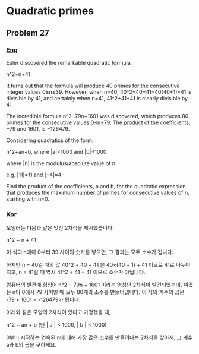# Quadratic primes
## Problem 27

### [Eng](https://projecteuler.net/problem=27)

Euler discovered the remarkable quadratic formula:

n^2+n+41

It turns out that the formula will produce 40 primes for the consecutive integer values 0≤n≤39. However, when n=40, 40^2+40+41=40(40+1)+41 is divisible by 41, and certainly when n=41, 41^2+41+41 is clearly divisible by 41.

The incredible formula n^2−79n+1601 was discovered, which produces 80 primes for the consecutive values 0≤n≤79. The product of the coefficients, −79 and 1601, is −126479.

Considering quadratics of the form:

n^2+an+b, where |a|<1000 and |b|≤1000

where |n| is the modulus/absolute value of n

e.g. |11|=11 and |−4|=4

Find the product of the coefficients, a and b, for the quadratic expression that produces the maximum number of primes for consecutive values of n, starting with n=0.

### [Kor](http://euler.synap.co.kr/prob_detail.php?id=27)

오일러는 다음과 같은 멋진 2차식을 제시했습니다.

n^2 + n + 41

이 식의 n에다 0부터 39 사이의 숫자를 넣으면, 그 결과는 모두 소수가 됩니다.

하지만 n = 40일 때의 값 40^2 + 40 + 41 은 40×(40 + 1) + 41 이므로 41로 나누어지고, n = 41일 때 역시 41^2 + 41 + 41 이므로 소수가 아닙니다.

컴퓨터의 발전에 힘입어 n^2 − 79n + 1601 이라는 엄청난 2차식이 발견되었는데, 이것은 n이 0에서 79 사이일 때 모두 80개의 소수를 만들어냅니다. 이 식의 계수의 곱은 -79 × 1601 = -126479가 됩니다.

아래와 같은 모양의 2차식이 있다고 가정했을 때,

n^2 + an + b   (단 | a | < 1000, | b | < 1000)

0부터 시작하는 연속된 n에 대해 가장 많은 소수를 만들어내는 2차식을 찾아서, 그 계수 a와 b의 곱을 구하세요.
